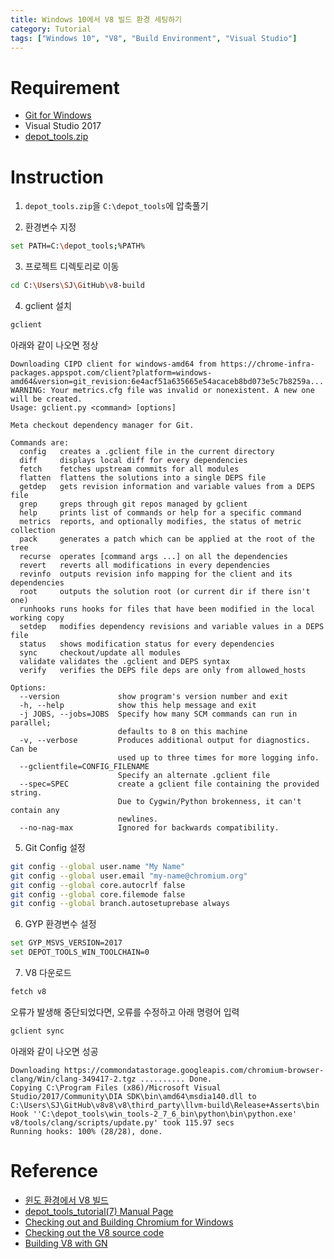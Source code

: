 ```yaml
---
title: Windows 10에서 V8 빌드 환경 세팅하기
category: Tutorial
tags: ["Windows 10", "V8", "Build Environment", "Visual Studio"]
---
```


# Requirement

- [Git for Windows](https://git-scm.com/downloads)
- Visual Studio 2017
- [depot_tools.zip](https://storage.googleapis.com/chrome-infra/depot_tools.zip)

# Instruction

1. `depot_tools.zip`을 `C:\depot_tools`에 압축풀기

2. 환경변수 지정

```bash
set PATH=C:\depot_tools;%PATH%
```

3. 프로젝트 디렉토리로 이동

```bash
cd C:\Users\SJ\GitHub\v8-build
```

4. gclient 설치

```bash
gclient
```

아래와 같이 나오면 정상

```text
Downloading CIPD client for windows-amd64 from https://chrome-infra-packages.appspot.com/client?platform=windows-amd64&version=git_revision:6e4acf51a635665e54acaceb8bd073e5c7b8259a...
WARNING: Your metrics.cfg file was invalid or nonexistent. A new one will be created.
Usage: gclient.py <command> [options]

Meta checkout dependency manager for Git.

Commands are:
  config   creates a .gclient file in the current directory
  diff     displays local diff for every dependencies
  fetch    fetches upstream commits for all modules
  flatten  flattens the solutions into a single DEPS file
  getdep   gets revision information and variable values from a DEPS file
  grep     greps through git repos managed by gclient
  help     prints list of commands or help for a specific command
  metrics  reports, and optionally modifies, the status of metric collection
  pack     generates a patch which can be applied at the root of the tree
  recurse  operates [command args ...] on all the dependencies
  revert   reverts all modifications in every dependencies
  revinfo  outputs revision info mapping for the client and its dependencies
  root     outputs the solution root (or current dir if there isn't one)
  runhooks runs hooks for files that have been modified in the local working copy
  setdep   modifies dependency revisions and variable values in a DEPS file
  status   shows modification status for every dependencies
  sync     checkout/update all modules
  validate validates the .gclient and DEPS syntax
  verify   verifies the DEPS file deps are only from allowed_hosts

Options:
  --version             show program's version number and exit
  -h, --help            show this help message and exit
  -j JOBS, --jobs=JOBS  Specify how many SCM commands can run in parallel;
                        defaults to 8 on this machine
  -v, --verbose         Produces additional output for diagnostics. Can be
                        used up to three times for more logging info.
  --gclientfile=CONFIG_FILENAME
                        Specify an alternate .gclient file
  --spec=SPEC           create a gclient file containing the provided string.
                        Due to Cygwin/Python brokenness, it can't contain any
                        newlines.
  --no-nag-max          Ignored for backwards compatibility.
```

5. Git Config 설정

```bash
git config --global user.name "My Name"
git config --global user.email "my-name@chromium.org"
git config --global core.autocrlf false
git config --global core.filemode false
git config --global branch.autosetuprebase always
```

6. GYP 환경변수 설정

```bash
set GYP_MSVS_VERSION=2017
set DEPOT_TOOLS_WIN_TOOLCHAIN=0
```

7. V8 다운로드

```bash
fetch v8
```

오류가 발생해 중단되었다면, 오류를 수정하고 아래 명령어 입력

```bash
gclient sync
```

아래와 같이 나오면 성공

```text
Downloading https://commondatastorage.googleapis.com/chromium-browser-clang/Win/clang-349417-2.tgz .......... Done.
Copying C:\Program Files (x86)/Microsoft Visual Studio/2017/Community\DIA SDK\bin\amd64\msdia140.dll to C:\Users\SJ\GitHub\v8v8\v8\third_party\llvm-build\Release+Asserts\bin
Hook ''C:\depot_tools\win_tools-2_7_6_bin\python\bin\python.exe' v8/tools/clang/scripts/update.py' took 115.97 secs
Running hooks: 100% (28/28), done.
```

# Reference

- [윈도 환경에서 V8 빌드](http://rette.iruis.net/2016/09/%EC%9C%88%EB%8F%84-%ED%99%98%EA%B2%BD%EC%97%90%EC%84%9C-v8-%EB%B9%8C%EB%93%9C/)
- [depot_tools_tutorial(7) Manual Page](http://commondatastorage.googleapis.com/chrome-infra-docs/flat/depot_tools/docs/html/depot_tools_tutorial.html#_setting_up)
- [Checking out and Building Chromium for Windows](https://chromium.googlesource.com/chromium/src/+/master/docs/windows_build_instructions.md)
- [Checking out the V8 source code](https://v8.dev/docs/source-code)
- [Building V8 with GN](https://v8.dev/docs/build-gn)
